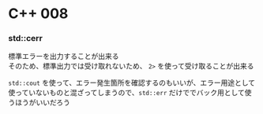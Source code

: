 # C++ 008

### std::cerr

標準エラーを出力することが出来る  
そのため、標準出力では受け取れないため、 `2>` を使って受け取ることが出来る

`std::cout` を使って、エラー発生箇所を確認するのもいいが、エラー用途として使っていないものと混ざってしまうので、`std::err` だけででバック用として使うほうがいいだろう
